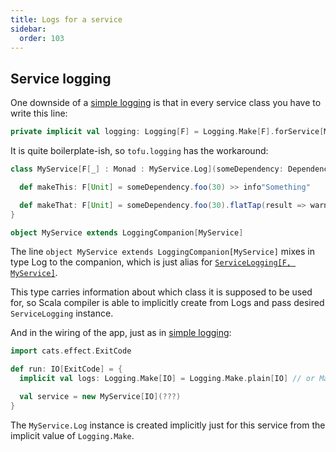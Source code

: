 ```yaml
---
title: Logs for a service
sidebar:
  order: 103
---
```


## Service logging

One downside of a [simple logging](/tofu/docs/logging/recipes/simple) is that in every service class you have to write this line:

```scala
private implicit val logging: Logging[F] = Logging.Make[F].forService[MyService[F]]
```

It is quite boilerplate-ish, so `tofu.logging` has the workaround:

```scala
class MyService[F[_] : Monad : MyService.Log](someDependency: DependencyService) {

  def makeThis: F[Unit] = someDependency.foo(30) >> info"Something"

  def makeThat: F[Unit] = someDependency.foo(30).flatTap(result => warn"Some another thing $result")
}

object MyService extends LoggingCompanion[MyService]

```

The line `object MyService extends LoggingCompanion[MyService]` mixes in type Log to the companion, which is just alias
for [`ServiceLogging[F, MyService]`](/tofu/docs/logging/core-concepts/#logging).


This type carries information about which class it is supposed to be used for, so Scala compiler is able to implicitly
create from Logs and pass desired `ServiceLogging` instance.

And in the wiring of the app, just as in [simple logging](/tofu/docs/logging/recipes/simple):

```scala
import cats.effect.ExitCode

def run: IO[ExitCode] = {
  implicit val logs: Logging.Make[IO] = Logging.Make.plain[IO] // or Make.contextual[IO, C]

  val service = new MyService[IO](???)
}
```

The `MyService.Log` instance is created implicitly just for this service from the implicit value of `Logging.Make`.
